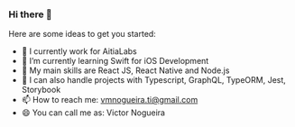 ### Hi there 👋

Here are some ideas to get you started:

- 🔭 I currently work for AitiaLabs 
- 🌱 I’m currently learning Swift for iOS Development
- 👯 My main skills are React JS, React Native and Node.js
- 💬 I can also handle projects with Typescript, GraphQL, TypeORM, Jest, Storybook
- 📫 How to reach me: vmnogueira.ti@gmail.com
- 😄 You can call me as: Victor Nogueira

